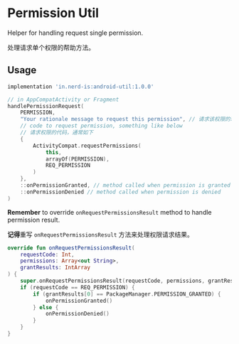 # Permission Util
Helper for handling request single permission.

处理请求单个权限的帮助方法。

## Usage

```groovy
implementation 'in.nerd-is:android-util:1.0.0'
```

```kotlin
// in AppCompatActivity or Fragment
handlePermissionRequest(
    PERMISSION,
    "Your rationale message to request this permission", // 请求该权限的理由
    // code to request permission, something like below
    // 请求权限的代码，通常如下
    {
        ActivityCompat.requestPermissions(
            this,
            arrayOf(PERMISSION),
            REQ_PERMISSION
        )
    },
    ::onPermissionGranted, // method called when permission is granted  获得权限时调用的方法
    ::onPermissionDenied // method called when permission is denied     拒绝权限时调用的方法
)
```

**Remember** to override `onRequestPermissionsResult` method to handle permission result.

**记得**重写 `onRequestPermissionsResult` 方法来处理权限请求结果。

```kotlin
override fun onRequestPermissionsResult(
    requestCode: Int,
    permissions: Array<out String>,
    grantResults: IntArray
) {
    super.onRequestPermissionsResult(requestCode, permissions, grantResults)
    if (requestCode == REQ_PERMISSION) {
        if (grantResults[0] == PackageManager.PERMISSION_GRANTED) {
            onPermissionGranted()
        } else {
            onPermissionDenied()
        }
    }
}
```